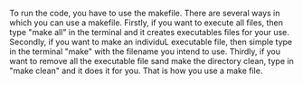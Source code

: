 To run the code, you have to use the makefile.
There are several ways in which you can use a makefile.
Firstly, if you want to execute all files, then type "make all" in the terminal and it creates executables files for your use.
Secondly, if you want to make an individuL executable file, then simple type in the terminal "make" with the filename you intend to use.
Thirdly, if you want to remove all the executable file sand make the directory clean, type in "make clean" and it does it for you.
That is how you use a make file.